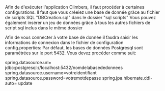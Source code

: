 Afin de d'exécuter l'application Climbers, il faut procéder à certaines configurations.
Il faut que vous créeiez une base de donnée gràce au fichier de scripts SQL "DBCreation.sql" dans le dossier "sql scripts"
Vous pouvez également insérer un jeu de données grâce à tous les autres fichiers de script sql inclus dans le même dossier

Afin de vous connecter à votre base de donnée il faudra saisir les informations de connexion dans le fichier de configuration config.properties:
Par défaut, les bases de données Postgresql sont paramétrées sur le port 5432. Vous devez procéder comme suit:

spring.datasource.url= jdbc:postgresql://localhost:5432/nomdelabasededonnees
spring.datasource.username=votreidentifiant
spring.datasource.password=votremotdepasse
spring.jpa.hibernate.ddl-auto= update
